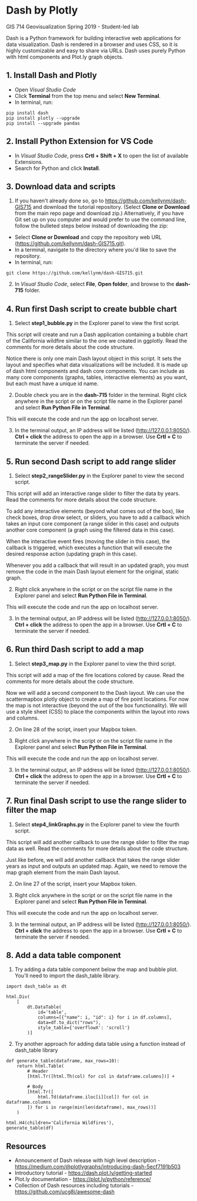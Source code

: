 # Dash by Plotly
 GIS 714 Geovisualization Spring 2019 - Student-led lab

Dash is a Python framework for building interactive web applications for data visualization. Dash is rendered in a browser and uses CSS, so it is highly customizable and easy to share via URLs. Dash uses purely Python with html components and Plot.ly graph objects.

## 1. Install Dash and Plotly
* Open <i>Visual Studio Code</i>
* Click <b>Terminal</b> from the top menu and select <b>New Terminal</b>.
* In terminal, run:
```
pip install dash
pip install plotly --upgrade
pip install --upgrade pandas
```
## 2. Install Python Extension for VS Code
* In <i>Visual Studio Code</i>, press <b> Crtl + Shift + X</b> to open the list of available Extensions.
* Search for Python and click <b>Install</b>.

## 3. Download data and scripts
1. If you haven't already done so, go to https://github.com/kellynm/dash-GIS715 and download the tutorial repository. (Select <b>Clone or Download</b> from the main repo page and download zip.) Alternatively, if you have Git set up on you computer and would prefer to use the command line, follow the bulleted steps below instead of downloading the zip:
* Select <b>Clone or Download</b> and copy the repository web URL (https://github.com/kellynm/dash-GIS715.git).
* In a terminal, navigate to the directory where you'd like to save the repository.
* In terminal, run:
```
git clone https://github.com/kellynm/dash-GIS715.git
```

2. In <i>Visual Studio Code</i>, select <b>File</b>, <b>Open folder</b>, and browse to the <b>dash-715</b> folder.

## 4. Run first Dash script to create bubble chart

1. Select <b>step1_bubble.py</b> in the Explorer panel to view the first script.

This script will create and run a Dash application containing a bubble chart of the California wildfire similar to the one we created in ggplotly. Read the comments for more details about the code structure. <br>

Notice there is only one main Dash layout object in this script. It sets the layout and specifies what data visualizations will be included. It is made up of dash html components and dash core components. You can include as many core components (graphs, tables, interactive elements) as you want, but each must have a unique id name.

2. Double check you are in the <b>dash-715</b> folder in the terminal. Right click anywhere in the script or on the script file name in the Explorer panel and select <b>Run Python File in Terminal</b>.

This will execute the code and run the app on localhost server.

3. In the terminal output, an IP address will be listed (http://127.0.0.1:8050/). <b>Ctrl + click</b> the address to open the app in a browser. Use <b>Crtl + C</b> to terminate the server if needed.

## 5. Run second Dash script to add range slider

1. Select <b>step2_rangeSlider.py</b> in the Explorer panel to view the second script.

This script will add an interactive range slider to filter the data by years. Read the comments for more details about the code structure. <br>

To add any interactive elements (beyond what comes out of the box), like check boxes, drop drow select, or sliders, you have to add a callback which takes an input core component (a range slider in this case) and outputs another core component (a graph using the filtered data in this case). 

When the interactive event fires (moving the slider in this case), the callback is triggered, which executes a function that will execute the desired response action (updating graph in this case). 

Whenever you add a callback that will result in an updated graph, you must remove the code in the main Dash layout element for the original, static graph.

2. Right click anywhere in the script or on the script file name in the Explorer panel and select <b>Run Python File in Terminal</b>.

This will execute the code and run the app on localhost server.

3. In the terminal output, an IP address will be listed (http://127.0.0.1:8050/). <b>Ctrl + click</b> the address to open the app in a browser. Use <b>Crtl + C</b> to terminate the server if needed.

## 6. Run third Dash script to add a map

1. Select <b>step3_map.py</b> in the Explorer panel to view the third script.

This script will add a map of the fire locations colored by cause. Read the comments for more details about the code structure.

Now we will add a second component to the Dash layout. We can use the scattermapbox plotly object to create a map of fire point locations. For now the map is not interactive (beyond the out of the box functionality). We will use a style sheet (CSS) to place the components within the layout into rows and columns.

2. On line 28 of the script, insert your Mapbox token.

3. Right click anywhere in the script or on the script file name in the Explorer panel and select <b>Run Python File in Terminal</b>.

This will execute the code and run the app on localhost server.

3. In the terminal output, an IP address will be listed (http://127.0.0.1:8050/). <b>Ctrl + click</b> the address to open the app in a browser. Use <b>Crtl + C</b> to terminate the server if needed.

## 7. Run final Dash script to use the range slider to filter the map

1. Select <b>step4_linkGraphs.py</b> in the Explorer panel to view the fourth script.

This script will add another callback to use the range slider to filter the map data as well. Read the comments for more details about the code structure.

Just like before, we will add another callback that takes the range slider years as input and outputs an updated map. Again, we need to remove the map graph element from the main Dash layout.

2. On line 27 of the script, insert your Mapbox token.

3. Right click anywhere in the script or on the script file name in the Explorer panel and select <b>Run Python File in Terminal</b>.

This will execute the code and run the app on localhost server.

3. In the terminal output, an IP address will be listed (http://127.0.0.1:8050/). <b>Ctrl + click</b> the address to open the app in a browser. Use <b>Crtl + C</b> to terminate the server if needed.

## 8. Add a data table component

1. Try adding a data table component below the map and bubble plot. You'll need to import the dash_table library.

```
import dash_table as dt

html.Div(
    [
        dt.DataTable(
            id='table',
            columns=[{"name": i, "id": i} for i in df.columns],
            data=df.to_dict("rows"),
            style_table={'overflowX': 'scroll'}
        )]
```
2. Try another approach for adding data table using a function instead of dash_table library

```
def generate_table(dataframe, max_rows=10):
    return html.Table(
        # Header
        [html.Tr([html.Th(col) for col in dataframe.columns])] +

        # Body
        [html.Tr([
            html.Td(dataframe.iloc[i][col]) for col in dataframe.columns
        ]) for i in range(min(len(dataframe), max_rows))]
    )

html.H4(children='California Wildfires'), 
generate_table(df)
```

## Resources

* Announcement of Dash release with high level description - https://medium.com/@plotlygraphs/introducing-dash-5ecf7191b503
* Introductory tutorial - https://dash.plot.ly/getting-started
* Plot.ly documentation - https://plot.ly/python/reference/
* Collection of Dash resources including tutorials - https://github.com/ucg8j/awesome-dash
